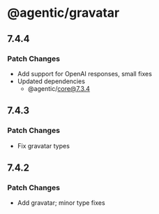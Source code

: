 # @agentic/gravatar

## 7.4.4

### Patch Changes

- Add support for OpenAI responses, small fixes
- Updated dependencies
  - @agentic/core@7.3.4

## 7.4.3

### Patch Changes

- Fix gravatar types

## 7.4.2

### Patch Changes

- Add gravatar; minor type fixes
